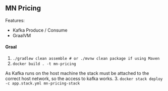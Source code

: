 ## MN Pricing

Features:
* Kafka Produce / Consume
* GraalVM

#### Graal
1. `./gradlew clean assemble # or ./mvnw clean package if using Maven`
2. `docker build . -t mn-pricing`

As Kafka runs on the host machine the stack must be attached to the correct host network, so the access to kafka works.
3. `docker stack deploy -c app.stack.yml mn-pricing-stack`
